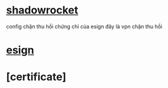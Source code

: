 # [shadowrocket ](https://raw.githubusercontent.com/vandung2009/source/refs/heads/main/shadowrocket?token=GHSAT0AAAAAAC5Q3TDRXBH5LNMJKVLUDEWEZ4NVHXQ)
config chặn thu hồi chứng chỉ của esign đây là vpn chặn thu hồi 
# [esign](https://github.com/vandung2009/source/raw/refs/heads/main/ESign_5.0.2.ipa)
# [certificate]
